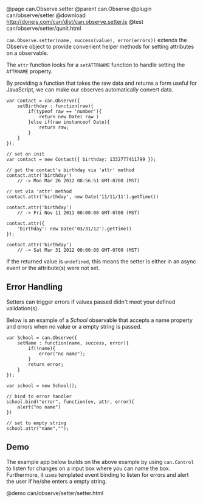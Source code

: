 @page can.Observe.setter
@parent can.Observe
@plugin can/observe/setter
@download http://donejs.com/can/dist/can.observe.setter.js
@test can/observe/setter/qunit.html

`can.Observe.setter(name, success(value), error(errors))` extends the Observe object 
to provide convenient helper methods for setting attributes on a observable.

The `attr` function looks for a `setATTRNAME` function to handle setting 
the `ATTRNAME` property.

By providing a function that takes the raw data and returns a form useful for JavaScript, 
we can make our observes automatically convert data.

	var Contact = can.Observe({
		setBirthday : function(raw){
			if(typeof raw == 'number'){
				return new Date( raw )
			}else if(raw instanceof Date){
				return raw;
			}
		}
	});

	// set on init
	var contact = new Contact({ birthday: 1332777411799 });
	
	// get the contact's birthday via 'attr' method
	contact.attr('birthday') 
		// -> Mon Mar 26 2012 08:56:51 GMT-0700 (MST)

	// set via 'attr' method
	contact.attr('birthday', new Date('11/11/11').getTime())
	
	contact.attr('birthday') 
		// -> Fri Nov 11 2011 00:00:00 GMT-0700 (MST)

	contact.attr({
		'birthday': new Date('03/31/12').getTime()
	});

	contact.attr('birthday') 
		// -> Sat Mar 31 2012 00:00:00 GMT-0700 (MST)
	
If the returned value is `undefined`, this means the setter is either in an async 
event or the attribute(s) were not set. 

## Error Handling

Setters can trigger errors if values passed didn't meet your defined validation(s).

Below is an example of a _School_ observable that accepts a name property and errors
when no value or a empty string is passed.

	var School = can.Observe({
		setName : function(name, success, error){
			if(!name){
				error("no name");
			}
			return error;
		}
	});

	var school = new School();
	
	// bind to error handler
	school.bind("error", function(ev, attr, error){
		alert("no name")
	})
	
	// set to empty string
	school.attr("name","");

	
## Demo

The example app below builds on the above example by using `can.Control`
to listen for changes on a input box where you can name the box.  Furthermore,
it uses templated event binding to listen for errors and alert the user if
he/she enters a empty string.

@demo can/observe/setter/setter.html